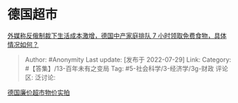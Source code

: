 # 德国超市
[外媒称反俄制裁下生活成本激增，德国中产家庭排队 7 小时领取免费食物，具体情况如何？](https://www.zhihu.com/question/545247174/answer/2598471373)

> Author: #Anonymity
> Last update: [发布于 2022-07-29]
> Link:
> Category: #【答集】/13-百年未有之变局
> Tag: #5-社会科学/3-经济学/3g-财政
> 评论区:
> 泛讨论:

[德国廉价超市物价实拍](https://link.zhihu.com/?target=https%3A//b23.tv/ah5wAs9)
